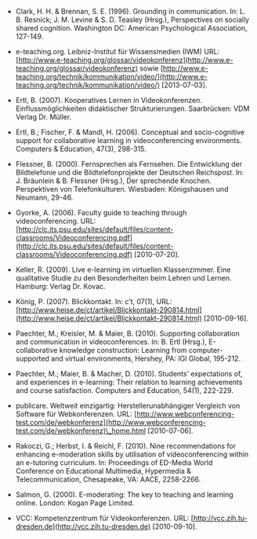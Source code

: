 <!-- filename: 99_Literatur.md -->
<!-- title: Literatur -->

- Clark, H. H. & Brennan, S. E. (1996). Grounding in communication. In: L. B. Resnick; J. M. Levine & S. D. Teasley (Hrsg.), Perspectives on socially shared cognition. Washington DC: American Psychological Association, 127-149.

- e-teaching.org. Leibniz-Institut für Wissensmedien (IWM) URL: [http://www.e-teaching.org/glossar/videokonferenz](http://www.e-teaching.org/glossar/videokonferenz) sowie [http://www.e-teaching.org/technik/kommunikation/video/](http://www.e-teaching.org/technik/kommunikation/video/) \[2013-07-03].

- Ertl, B. (2007). Kooperatives Lernen in Videokonferenzen. Einflussmöglichkeiten didaktischer Strukturierungen. Saarbrücken: VDM Verlag Dr. Müller.

- Ertl, B.; Fischer, F. & Mandl, H. (2006). Conceptual and socio-cognitive support for collaborative learning in videoconferencing environments. Computers & Education, 47(3), 298-315.

- Flessner, B. (2000). Fernsprechen als Fernsehen. Die Entwicklung der Bildtelefonie und die Bildtelefonprojekte der Deutschen Reichspost. In: J. Bräunlein & B. Flessner (Hrsg.), Der sprechende Knochen. Perspektiven von Telefonkulturen. Wiesbaden: Königshausen und Neumann, 29-46.

- Gyorke, A. (2006). Faculty guide to teaching through videoconferencing. URL: [http://clc.its.psu.edu/sites/default/files/content-classrooms/Videoconferencing.pdf](http://clc.its.psu.edu/sites/default/files/content-classrooms/Videoconferencing.pdf) \[2010-07-20].

- Keller, R. (2009). Live e-learning im virtuellen Klassenzimmer. Eine qualitative Studie zu den Besonderheiten beim Lehren und Lernen. Hamburg: Verlag Dr. Kovac.

- König, P. (2007). Blickkontakt. In: c’t, 07(1), URL: [http://www.heise.de/ct/artikel/Blickkontakt-290814.html](http://www.heise.de/ct/artikel/Blickkontakt-290814.html) \[2010-09-16].

- Paechter, M.; Kreisler, M. & Maier, B. (2010). Supporting collaboration and communication in videoconferences. In: B. Ertl (Hrsg.), E-collaborative knowledge construction: Learning from computer-supported and virtual environments, Hershey, PA: IGI Global, 195-212.

- Paechter, M.; Maier, B. & Macher, D. (2010). Students’ expectations of, and experiences in e-learning: Their relation to learning achievements and course satisfaction. Computers and Education, 54(1), 222-229.

- publicare. Weltweit einzigartig: Herstellerunabhängiger Vergleich von Software für Webkonferenzen. URL: [http://www.webconferencing-test.com/de/webkonferenz](http://www.webconferencing-test.com/de/webkonferenz)\_home.html \[2010-07-06].

- Rakoczi, G.; Herbst, I. & Reichl, F. (2010). Nine recommendations for enhancing e-moderation skills by utilisation of videoconferencing within an e-tutoring curriculum. In: Proceedings of ED-Media World Conference on Educational Multimedia, Hypermedia & Telecommunication, Chesapeake, VA: AACE, 2258-2266.

- Salmon, G. (2000). E-moderating: The key to teaching and learning online. London: Kogan Page Limited.

- VCC: Kompetenzzentrum für Videokonferenzen. URL: [http://vcc.zih.tu-dresden.de](http://vcc.zih.tu-dresden.de) \[2010-09-10].
